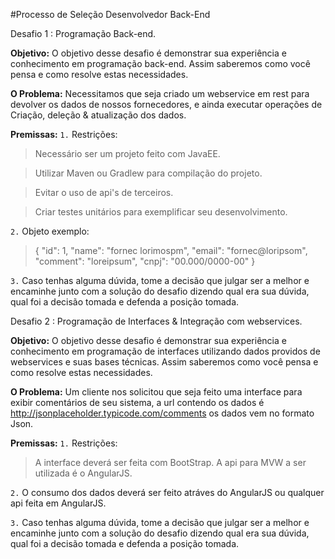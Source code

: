 #Processo de Seleção Desenvolvedor Back-End

Desafio 1 : Programação Back-end.

**Objetivo:**
O objetivo desse desafio é demonstrar sua experiência e conhecimento em programação back-end. Assim saberemos como você pensa e como resolve estas necessidades.

**O Problema:**
Necessitamos que seja criado um webservice em rest para devolver os dados de nossos fornecedores, e ainda executar operações de Criação, deleção & atualização dos dados.

**Premissas:**
`1.` Restrições:
> Necessário ser um projeto feito com JavaEE.

> Utilizar Maven ou Gradlew para compilação do projeto. 

> Evitar o uso de api's de terceiros.

> Criar testes unitários para exemplificar seu desenvolvimento. 


`2.` Objeto exemplo:
> {
>   "id": 1,
>   "name": "fornec lorimospm",
>   "email": "fornec@loripsom",
>   "comment": "loreipsum",
>   "cnpj": "00.000/0000-00"
> }

`3.` Caso tenhas alguma dúvida, tome a decisão que julgar ser a melhor e encaminhe junto
com a solução do desafio dizendo qual era sua dúvida, qual foi a decisão tomada e
defenda a posição tomada.

Desafio 2 : Programação de Interfaces & Integração com webservices.

**Objetivo:**
O objetivo desse desafio é demonstrar sua experiência e conhecimento em programação de interfaces utilizando dados providos de webservices e suas bases
técnicas. Assim saberemos como você pensa e como resolve estas necessidades.

**O Problema:**
Um cliente nos solicitou que seja feito uma interface para exibir comentários de seu sistema, a url contendo os dados é http://jsonplaceholder.typicode.com/comments os dados vem no formato Json.

**Premissas:**
`1.` Restrições:
> A interface deverá ser feita com BootStrap.
> A api para MVW a ser utilizada é o AngularJS. 

`2.` O consumo dos dados deverá ser feito atráves do AngularJS ou qualquer api feita em AngularJS.

`3.` Caso tenhas alguma dúvida, tome a decisão que julgar ser a melhor e encaminhe junto
com a solução do desafio dizendo qual era sua dúvida, qual foi a decisão tomada e
defenda a posição tomada.


